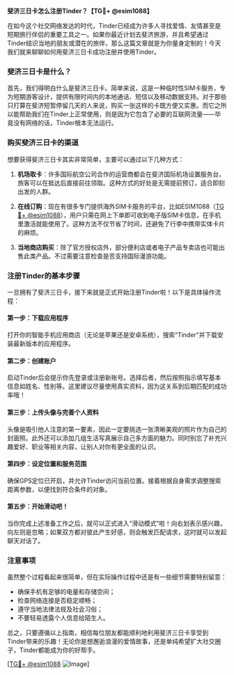 **斐济三日卡怎么注册Tinder？【TG💪+ @esim1088】**

在如今这个社交网络发达的时代，Tinder已经成为许多人寻找爱情、友情甚至是短期旅行伴侣的重要工具之一。如果你最近计划去斐济旅游，并且希望通过Tinder结识当地的朋友或潜在的旅伴，那么这篇文章就是为你量身定制的！今天我们就来聊聊如何用斐济三日卡成功注册并使用Tinder。

### 斐济三日卡是什么？

首先，我们得明白什么是斐济三日卡。简单来说，这是一种临时性SIM卡服务，专为短期游客设计，提供有限时间内的本地通话、短信以及移动数据支持。对于那些只打算在斐济短暂停留几天的人来说，购买一张这样的卡既方便又实惠。而它之所以能帮助我们在Tinder上正常使用，则是因为它包含了必要的互联网流量——毕竟没有网络的话，Tinder根本无法运行。

### 购买斐济三日卡的渠道

想要获得斐济三日卡其实非常简单，主要可以通过以下几种方式：

1. **机场取卡**：许多国际航空公司合作的运营商都会在斐济国际机场设置服务台，旅客可以在抵达后直接前往领取。这种方式的好处是无需提前预订，适合即刻出发的人群。
   
2. **在线订购**：现在有很多专门提供海外SIM卡服务的平台，比如ESIM1088（[TG💪+ @esim1088](https://t.me/s/esim1088)），用户只需在网上下单即可收到电子版SIM卡信息，在手机里激活就能使用了。这种方法不仅节省了时间，还避免了行李中携带实体卡片的麻烦。
   
3. **当地商店购买**：除了官方授权店外，部分便利店或者电子产品专卖店也可能出售此类产品。不过需要注意检查是否支持国际漫游功能。

### 注册Tinder的基本步骤

一旦拥有了斐济三日卡，接下来就是正式开始注册Tinder啦！以下是具体操作流程：

#### 第一步：下载应用程序
打开你的智能手机应用商店（无论是苹果还是安卓系统），搜索“Tinder”并下载安装最新版本的应用程序。

#### 第二步：创建账户
启动Tinder后会提示你先登录或注册新账号。选择后者，然后按照指示填写基本信息如姓名、性别等。这里建议尽量使用真实资料，因为这关系到后期匹配的成功率哦！

#### 第三步：上传头像与完善个人资料
头像是吸引他人注意的第一要素，因此一定要挑选一张清晰美观的照片作为自己的封面照。此外还可以添加几组生活写真展示自己多方面的魅力。同时别忘了补充兴趣爱好、职业等相关内容，让别人对你有更全面的认识。

#### 第四步：设定位置和服务范围
确保GPS定位已开启，并允许Tinder访问当前位置。接着根据自身需求调整搜索距离参数，以便找到符合条件的对象。

#### 第五步：开始滑动吧！
当你完成上述准备工作之后，就可以正式进入“滑动模式”啦！向右划表示感兴趣，向左则是忽略；如果双方都对彼此产生好感，则会触发匹配请求，这时就可以发起聊天对话了。

### 注意事项

虽然整个过程看起来很简单，但在实际操作过程中还是有一些细节需要特别留意：

- 确保手机有足够的电量和存储空间；
- 检查网络连接是否稳定顺畅；
- 遵守当地法律法规及社会习俗；
- 不要轻易透露个人信息给陌生人。

总之，只要遵循以上指南，相信每位朋友都能顺利地利用斐济三日卡享受到Tinder带来的乐趣！无论你是想邂逅浪漫的爱情故事，还是单纯希望扩大社交圈子，Tinder都能成为你的好帮手。

[[TG💪+ @esim1088](https://t.me/s/esim1088) ![Image](https://i.postimg.cc/4NQfJmqS/Snipaste-2025-05-13-00-14-12.png)]